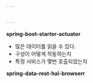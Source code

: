 ```yaml
---


---
```


<p><strong>spring-boot-starter-actuator</strong></p>
<ul>
<li>많은 데이터를 읽을 수 있다.</li>
<li>구성이 어떻게 작동하는지</li>
<li>특정 서비스가 몇번 호출되었는지</li>
</ul>
<p><strong>spring-data-rest-hal-browserr</strong></p>


